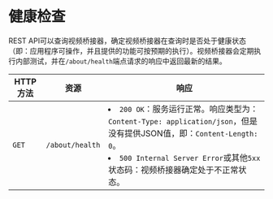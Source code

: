 # 健康检查

REST API可以查询视频桥接器，确定视频桥接器在查询时是否处于健康状态（即：应用程序可操作，并且提供的功能可按预期的执行）。视频桥接器会定期执行内部测试，并在`/about/health`端点请求的响应中返回最新的结果。

| HTTP方法 | 资源              | 响应                                                                                                                                                                |
|--------|-----------------|-------------------------------------------------------------------------------------------------------------------------------------------------------------------|
| `GET`  | `/about/health` | <li>`200 OK`：服务运行正常。响应类型为：`Content-Type: application/json`，但是没有提供JSON值，即：`Content-Length: 0`。</li><li>`500 Internal Server Error`或其他`5xx`状态码：视频桥接器确定处于不正常状态。</li> |
